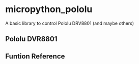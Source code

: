 # micropython_pololu
A basic library to control Pololu DRV8801 (and maybe others)

## Pololu DVR8801

## Funtion Reference

###
